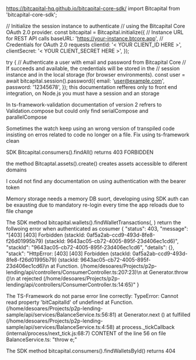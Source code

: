 https://bitcapital-hq.github.io/bitcapital-core-sdk/
import Bitcapital from 'bitcapital-core-sdk';

// Initialize the session instance to authenticate
// using the Bitcapital Core OAuth 2.0 provider.
const bitcapital = Bitcapital.initialize({
  // Instance URL for REST API calls
  baseURL: 'https://your-instance.btcore.app',
  // Credentials for OAuth 2.0 requests
  clientId: '< YOUR CLIENT_ID HERE >',
  clientSecret: '< YOUR CLIENT_SECRET HERE >',
});

try {
  // Authenticate a user with email and password from Bitcapital Core
  // If succeeds and available, the credentials will be stored in the 
  // session instance and in the local storage (for browser environments).
  const user = await bitcapital.session().password({
    email: 'user@example.com',
    password: '12345678',
  });
  this documentation refferes only to front end integration, on Node.js you must have a session and an storage

In ts-framework-validation documentation of version 2 refrers to Validation.compose but could only find serialCompose and parallelCompose

Sometimes the watch keep using an wrong version of transpiled code insisting on erros related to code no longer on a file. Fix using ts-framework clean

SDK Bitcapital.consumers().findAll() returns 403 FORBIDDEN

the method Bitcaptal.assets().create() creates assets accessible to diferent domains

I could not find any documentation on using authentication with the bearer token

Memory storage needs a memory DB suort, developing using SDK auth can be exausting due to mandatory re-login every time the app reloads due to file change

The SDK method bitcapital.wallets().findWalletTransactions(<walletId>, <pagination>) return the follwoing error when authenticated as cosumer
{
    "status": 403,
    "message": "[403] [403] Forbidden (stackId: 0af5a2ab-ccd9-493d-8fe8-f26d01995b79) (stackId: 9643ac05-cb72-4005-895f-23d406ec1cd6)",
    "stackId": "9643ac05-cb72-4005-895f-23d406ec1cd6",
    "details": {},
    "stack": "HttpError: [403] [403] Forbidden (stackId: 0af5a2ab-ccd9-493d-8fe8-f26d01995b79) (stackId: 9643ac05-cb72-4005-895f-23d406ec1cd6)\n    at Function.<anonymous> (/home/desoares/Projects/p2p-lending/api/controllers/ConsumerController.ts:207:23)\n    at Generator.throw (<anonymous>)\n    at rejected (/home/desoares/Projects/p2p-lending/api/controllers/ConsumerController.ts:14:65)"
}

The TS-Framework do not parse error line correctly:
  TypeError: Cannot read property 'bitCapitalId' of undefined
    at Function.<anonymous> (/home/desoares/Projects/p2p-lending-sample/api/services/BalanceService.ts:56:81)
    at Generator.next (<anonymous>)
    at fulfilled (/home/desoares/Projects/p2p-lending-sample/api/services/BalanceService.ts:4:58)
    at process._tickCallback (internal/process/next_tick.js:68:7)
  CONTENT of the line 56 on file BalanceService.ts: "throw e;"

The SDK method bitcapital.consumers().findWalletsById(<id>) returns 404

